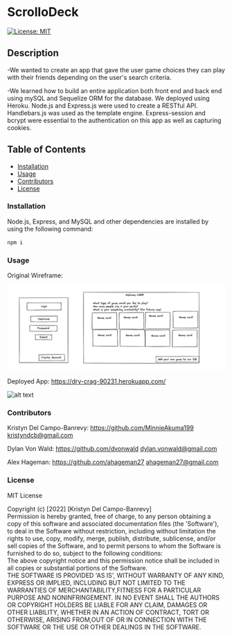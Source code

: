 # ScrolloDeck

[![License: MIT](https://img.shields.io/badge/License-MIT-yellow.svg)](https://opensource.org/licenses/MIT)

## Description

-We wanted to create an app that gave the user game choices they can play with their friends depending on the user's search criteria.

-We learned how to build an entire application both front end and back end using mySQL and Sequelize ORM for the database. We deployed using Heroku. Node.js and Express.js were used to create a RESTful API. Handlebars.js was used as the template engine. Express-session and bcrypt were essential to the authentication on this app as well as capturing cookies.

## Table of Contents

- [Installation](#installation)
- [Usage](#usage)
- [Contributors](#contributors)
- [License](#license)

### Installation

Node.js, Express, and MySQL and other dependencies are installed by using the following command:

```md
npm i
```

### Usage

Original Wireframe:

![alt text](/assets/wireframe.png)

Deployed App: https://dry-crag-90231.herokuapp.com/

![alt text](/assets/screencastify.gif)

### Contributors

Kristyn Del Campo-Banrevy: https://github.com/MinnieAkuma199 kristyndcb@gmail.com

Dylan Von Wald: https://github.com/dvonwald dylan.vonwald@gmail.com

Alex Hageman: https://github.com/ahageman27 ahageman27@gmail.com

### License

MIT License

Copyright (c) [2022] [Kristyn Del Campo-Banrevy]<br /> Permission is hereby granted, free of charge, to any person obtaining a copy of this software and associated documentation files (the 'Software'), to deal in the Software without restriction, including without limitation the rights to use, copy, modify, merge, publish, distribute, sublicense, and/or sell copies of the Software, and to permit persons to whom the Software is furnished to do so, subject to the following conditions:<br />The above copyright notice and this permission notice shall be included in all copies or substantial portions of the Software.<br />THE SOFTWARE IS PROVIDED 'AS IS', WITHOUT WARRANTY OF ANY KIND, EXPRESS OR IMPLIED, INCLUDING BUT NOT LIMITED TO THE WARRANTIES OF MERCHANTABILITY,FITNESS FOR A PARTICULAR PURPOSE AND NONINFRINGEMENT. IN NO EVENT SHALL THE AUTHORS OR COPYRIGHT HOLDERS BE LIABLE FOR ANY CLAIM, DAMAGES OR OTHER LIABILITY, WHETHER IN AN ACTION OF CONTRACT, TORT OR OTHERWISE, ARISING FROM,OUT OF OR IN CONNECTION WITH THE SOFTWARE OR THE USE OR OTHER DEALINGS IN THE SOFTWARE.
